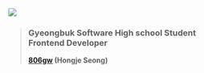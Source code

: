 <!-- <div align="center">
<img src="https://github.com/806gw/806gw/assets/133763382/96ea1973-04f2-4c42-9ae7-c7505d769bb9" />
<img src="https://github.com/806gw/806gw/assets/133763382/07293585-718e-4b5f-917c-2b1a534f89ad" />
</div>
<br/> --> 
<!-- 불타는 경소고.. -->

<!-- <div align="center"> 
  <a href="mailto:shjea4364@naver.com" target="_blank">  
    <img src="https://img.shields.io/badge/Email-00BE53?style=for-the-badge&logo=naver&logoColor=white" style="height: auto; margin-left: 10px; margin-right: 10px;" />
  </a>
  <a href="https://flossy-chord-58c.notion.site/fe76816270144fd7bc23ff959393452d?pvs=4" target="_blank">
    <img src="https://img.shields.io/badge/Portfolio-000000?style=for-the-badge&logo=notion&logoColor=white" style="height: auto; margin-left: 10px; margin-right: 10px;" /> 
  </a>
  <a href="https://discord.com/users/741439991422386207" target="_blank">
    <img src="https://img.shields.io/badge/Discord-7289da?style=for-the-badge&logo=discord&logoColor=white" style="height: auto; margin-left: 10px; margin-right: 10px;" />
  </a> 
  <a href="https://www.instagram.com/8.06gw/" target="_blank">
    <img src="https://img.shields.io/badge/Instagram-eb347a?style=for-the-badge&logo=instagram&logoColor=white" style="height: auto; margin-left: 10px; margin-right: 10px;" />
  </a>   
  <br/>
  <br/>
    <img src="https://github-readme-stats.vercel.app/api?username=806gw&theme=blue_navy&bg_color=00000000&border_color=00000000" />
    <img src="https://github-readme-stats.vercel.app/api/top-langs/?username=806gw&layout=compact&theme=blue_navy&bg_color=00000000&border_color=00000000" />
</div>  --> 
<!-- Profile, github Stack,, -->

<!-- **Gyeongbuk Software High school Student\
I'm [806gw](http://hongjedev.kro.kr/) (Hongje Seong)**
\
\
**[More?](https://806gw.notion.site/fe76816270144fd7bc23ff959393452d?pvs=4)**
\
\ -->
<div display="flex">
<!--
<img src="https://camo.githubusercontent.com/ea09d843e584c4c4365baf0f1b8e691a36e7355536170ea93d45ca58308e507a/68747470733a2f2f6769746875622e6769746875626173736574732e636f6d2f696d616765732f6d6f6e612d6c6f6164696e672d6461726b2e676966" width="55px" align="left">
-->
<img src="https://github.com/806gw/806gw/assets/133763382/3a228094-bdc1-482e-ae5c-7746c507ee4b"/>
  
 > ### Gyeongbuk Software High school Student </br> Frontend Developer
 >  **[806gw](http://hongjedev.kro.kr/) (Hongje Seong)**
</div>

<!--
<div align="center">
<img src="https://github.com/806gw/806gw/assets/133763382/93406e67-71f1-4026-a35c-d524ef09626b" align="center" width="500px"/>
</div>
-->
